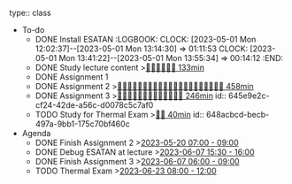 type:: class

- To-do
	- DONE Install ESATAN 
	  :LOGBOOK:
	  CLOCK: [2023-05-01 Mon 12:02:37]--[2023-05-01 Mon 13:14:30] =>  01:11:53
	  CLOCK: [2023-05-01 Mon 13:41:22]--[2023-05-01 Mon 13:55:34] =>  00:14:12
	  :END:
	- DONE Study lecture content >[🍅🍅🍅🍅🍅🍅 133min](#agenda-pomo://?t=f-1683118890805-1200%2Cf-1684414345541-900%2Cf-1684419297515-900%2Cp-1684420375795-742%2Cf-1684421540356-1200%2Cf-1684474921447-1500%2Cf-1684477059205-1500)
	- DONE Assignment 1
	- DONE Assignment 2 >[🍅🍅🍅🍅🍅🍅🍅🍅🍅🍅🍅🍅🍅🍅🍅🍅🍅🍅🍅🍅🍅 458min](#agenda-pomo://?t=f-1684423236459-1200%2Cf-1684426164530-1200%2Cf-1684428078761-1200%2Cp-1684429283929-413%2Cf-1684479202475-1500%2Cf-1684487240788-1500%2Cf-1684489395062-1500%2Cf-1684491445728-1200%2Cf-1684493607129-1200%2Cf-1684495035125-900%2Cf-1684517351675-1200%2Cf-1684521809259-2700%2Cp-1684521834767-1131%2Cf-1684559762153-1200%2Cp-1684561024861-244%2Cf-1684562630100-1200%2Cf-1684563859993-1200%2Cf-1684565334276-600%2Cf-1684565976138-1200%2Cf-1684567378334-600%2Cf-1684568014268-900%2Cf-1684863849542-600%2Cf-1684911391257-1200%2Cf-1684912634301-1200%2Cp-1684913879600-464)
	- DONE Assignment 3 >[🍅🍅🍅🍅🍅🍅🍅🍅🍅🍅🍅🍅🍅 246min](#agenda-pomo://?t=f-1685942866865-1500%2Cf-1685944395820-1200%2Cf-1685948923393-1200%2Cp-1685952089377-602%2Cf-1685964846798-1200%2Cf-1685966183947-1200%2Cf-1686112449629-1200%2Cf-1686114382496-1200%2Cf-1686115647517-1200%2Cf-1686117744295-1200%2Cf-1686118998148-600%2Cf-1686120731287-600%2Cf-1686121396469-600%2Cf-1686122056236-1200)
	  id:: 645e9e2c-cf24-42de-a56c-d0078c5c7af0
	- TODO Study for Thermal Exam >[🍅🍅 40min](#agenda-pomo://?t=f-1687357105295-1200%2Cf-1687359227882-1200)
	  id:: 648acbcd-becb-497a-9bb1-175c70bf460c
- Agenda
	- DONE Finish Assignment 2 >[2023-05-20 07:00 - 09:00](#agenda://?start=1684558800000&end=1684566000000&allDay=false)
	- DONE Debug ESATAN at lecture >[2023-06-07 15:30 - 16:00](#agenda://?start=1686144600000&end=1686146400000&allDay=false)
	- DONE Finish Assignment 3 >[2023-06-07 06:00 - 09:00](#agenda://?start=1686110400000&end=1686121200000&allDay=false)
	- TODO Thermal Exam >[2023-06-23 08:00 - 12:00](#agenda://?start=1687500000000&end=1687514400000&allDay=false)